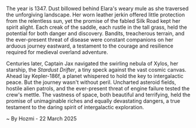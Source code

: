 
The year is 1347.  Dust billowed behind Elara's weary mule as she traversed the unforgiving landscape.  Her worn leather jerkin offered little protection from the relentless sun, yet the promise of the fabled Silk Road kept her spirit alight.  Each creak of the saddle, each rustle in the tall grass, held the potential for both danger and discovery.  Bandits, treacherous terrain, and the ever-present threat of disease were constant companions on her arduous journey eastward, a testament to the courage and resilience required for medieval overland adventure.

Centuries later, Captain Jax navigated the swirling nebula of Xylos, her starship, the *Stardust Drifter*, a tiny speck against the vast cosmic canvas.  Ahead lay Kepler-186f, a planet whispered to hold the key to intergalactic peace.  But the journey wasn't without peril.  Uncharted asteroid fields, hostile alien patrols, and the ever-present threat of engine failure tested the crew's mettle. The vastness of space, both beautiful and terrifying, held the promise of unimaginable riches and equally devastating dangers, a true testament to the daring spirit of intergalactic exploration.

~ By Hozmi - 22 March 2025
